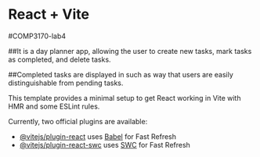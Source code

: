 # React + Vite

#COMP3170-lab4 

##It is a day planner app, allowing the user to create new tasks, mark tasks as completed, and delete tasks.

##Completed tasks are displayed in such as way that users are easily distinguishable from pending tasks.

This template provides a minimal setup to get React working in Vite with HMR and some ESLint rules.

Currently, two official plugins are available:

- [@vitejs/plugin-react](https://github.com/vitejs/vite-plugin-react/blob/main/packages/plugin-react/README.md) uses [Babel](https://babeljs.io/) for Fast Refresh
- [@vitejs/plugin-react-swc](https://github.com/vitejs/vite-plugin-react-swc) uses [SWC](https://swc.rs/) for Fast Refresh
